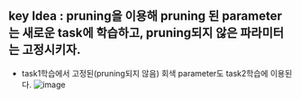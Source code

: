 ## key Idea : pruning을 이용해 pruning 된 parameter는 새로운 task에 학습하고, pruning되지 않은 파라미터는 고정시키자.

- task1학습에서 고정된(pruning되지 않음) 회색 parameter도 task2학습에 이용된다.
![image](https://user-images.githubusercontent.com/98244339/164135836-acedbef8-14a4-4f90-a063-e8be1930fb7d.png)
